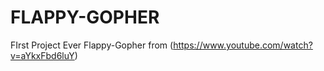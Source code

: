 # FLAPPY-GOPHER
FIrst Project Ever Flappy-Gopher from (https://www.youtube.com/watch?v=aYkxFbd6luY)
